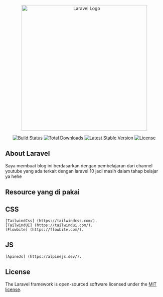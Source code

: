 <p align="center"><a href="https://laravel.com" target="_blank"><img src="https://raw.githubusercontent.com/laravel/art/master/logo-lockup/5%20SVG/2%20CMYK/1%20Full%20Color/laravel-logolockup-cmyk-red.svg" width="400" alt="Laravel Logo"></a></p>

<p align="center">
<a href="https://github.com/laravel/framework/actions"><img src="https://github.com/laravel/framework/workflows/tests/badge.svg" alt="Build Status"></a>
<a href="https://packagist.org/packages/laravel/framework"><img src="https://img.shields.io/packagist/dt/laravel/framework" alt="Total Downloads"></a>
<a href="https://packagist.org/packages/laravel/framework"><img src="https://img.shields.io/packagist/v/laravel/framework" alt="Latest Stable Version"></a>
<a href="https://packagist.org/packages/laravel/framework"><img src="https://img.shields.io/packagist/l/laravel/framework" alt="License"></a>
</p>

## About Laravel

Saya membuat blog ini berdasarkan dengan pembelajaran dari channel youtube yang ada terkait dengan laravel 10 jadi masih dalam tahap belajar ya hehe

## Resource yang di pakai 
  ## CSS
    [TailwindCss] (https://tailwindcss.com/).
    [TailwindUI] (https://tailwindui.com/).
    [Flowbite] (https://flowbite.com/).
    
  ## JS
    [ApineJs] (https://alpinejs.dev/).

## License

The Laravel framework is open-sourced software licensed under the [MIT license](https://opensource.org/licenses/MIT).
